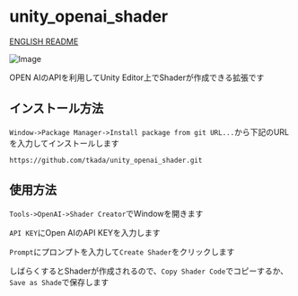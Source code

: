 # unity_openai_shader
[ENGLISH README](README.md)

![Image](https://github.com/user-attachments/assets/e110a523-3e3f-4a15-b2b4-f06dc2239b2e)

OPEN AIのAPIを利用してUnity Editor上でShaderが作成できる拡張です

## インストール方法
`Window->Package Manager->Install package from git URL...`から下記のURLを入力してインストールします
```
https://github.com/tkada/unity_openai_shader.git
```

## 使用方法
`Tools->OpenAI->Shader Creator`でWindowを開きます

`API KEY`にOpen AIのAPI KEYを入力します

`Prompt`にプロンプトを入力して`Create Shader`をクリックします

しばらくするとShaderが作成されるので、`Copy Shader Code`でコピーするか、`Save as Shade`で保存します
